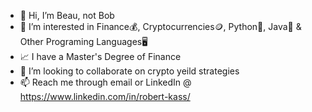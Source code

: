 - 👋 Hi, I’m Beau, not Bob
- 👀 I’m interested in Finance💰, Cryptocurrencies🪙, Python🐍, Java📜 & Other Programing Languages🖥️
- 📈 I have a Master's Degree of Finance
- 💸 I’m looking to collaborate on crypto yeild strategies 
- 📫 Reach me through email or LinkedIn @ https://www.linkedin.com/in/robert-kass/

<!---
StakeNBake/StakeNBake is a ✨ special ✨ repository because its `README.md` (this file) appears on your GitHub profile.
You can click the Preview link to take a look at your changes.
--->
